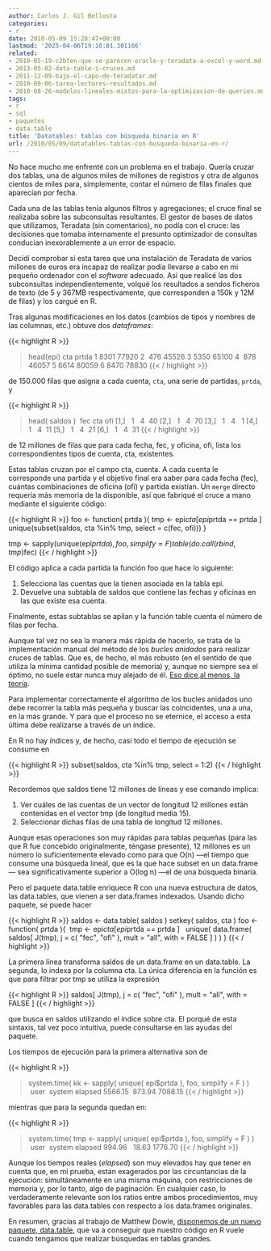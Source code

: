 ```yaml
---
author: Carlos J. Gil Bellosta
categories:
- r
date: 2010-05-09 15:28:47+00:00
lastmod: '2025-04-06T19:10:01.301166'
related:
- 2010-05-19-c2bfen-que-se-parecen-oracle-y-teradata-a-excel-y-word.md
- 2013-05-02-data-table-i-cruces.md
- 2011-12-09-bajo-el-capo-de-teradatar.md
- 2010-09-06-tarea-lectores-resultados.md
- 2010-08-26-modelos-lineales-mixtos-para-la-optimizacion-de-queries.md
tags:
- r
- sql
- paquetes
- data.table
title: 'Datatables: tablas con búsqueda binaria en R'
url: /2010/05/09/datatables-tablas-con-busqueda-binaria-en-r/
---
```


No hace mucho me enfrenté con un problema en el trabajo. Quería cruzar dos tablas, una de algunos miles de millones de registros y otra de algunos cientos de miles para, simplemente, contar el número de filas finales que aparecían por fecha.

Cada una de las tablas tenía algunos filtros y agregaciones; el cruce final se realizaba sobre las subconsultas resultantes. El gestor de bases de datos que utilizamos, Teradata (sin comentarios), no podía con el cruce: las decisiones que tomaba internamente el presunto optimizador de consultas conducían inexorablemente a un error de espacio.

Decidí comprobar si esta tarea que una instalación de Teradata de varios millones de euros era incapaz de realizar podía llevarse a cabo en mi pequeño ordenador con el _software_ adecuado. Así que realicé las dos subconsultas independientemente, volqué los resultados a sendos ficheros de texto (de 5 y 367MB respectivamente, que corresponden a 150k y 12M de filas) y los cargué en R.

Tras algunas modificaciones en los datos (cambios de tipos y nombres de las columnas, etc.) obtuve dos _dataframes_:

{{< highlight R >}}
> head(epi)
    cta prtda
1 8301 77920
2  476 45526
3 5350 65100
4  878 46057
5 6614 80059
6 8470 78830
{{< / highlight >}}


de 150.000 filas que asigna a cada cuenta, `cta`, una serie de partidas, `prtda`, y

{{< highlight R >}}
> head( saldos )
 fec cta ofi
[1,]   1   4  40
[2,]   1   4  70
[3,]   1   4   1
[4,]   1   4  11
[5,]   1   4  21
[6,]   1   4  31
{{< / highlight >}}

de 12 millones de filas que para cada fecha, fec, y oficina, ofi, lista los correspondientes tipos de cuenta, cta, existentes.

Estas tablas cruzan por el campo cta, cuenta. A cada cuenta le corresponde una partida y el objetivo final era saber para cada fecha (fec), cuántas combinaciones de oficina (ofi) y partida existían. Un `merge` directo requería más memoria de la disponible, así que fabriqué el cruce a mano mediante el siguiente código:

{{< highlight R >}}
foo <- function( prtda ){
    tmp <- epi$cta[ epi$prtda == prtda ]
    unique(subset(saldos, cta %in% tmp, select = c(fec, ofi)))
}

tmp <- sapply(unique(epi$prtda), foo, simplify = F)
table(do.call(rbind, tmp)$fec)
{{< / highlight >}}

El código aplica a cada partida la función foo que hace lo siguiente:

1. Selecciona las cuentas que la tienen asociada en la tabla epi.
2. Devuelve una subtabla de saldos que contiene las fechas y oficinas en las que existe esa cuenta.

Finalmente, estas subtablas se apilan y la función table cuenta el número de filas por fecha.

Aunque tal vez no sea la manera más rápida de hacerlo, se trata de la implementación manual del método de los _bucles anidados_ para realizar cruces de tablas. Que es, de hecho, el más robusto (en el sentido de que utiliza la mínima cantidad posible de memoria) y, aunque no siempre sea el óptimo, no suele estar nunca muy alejado de él. [Eso dice,al menos, la teoría](http://oreilly.com/catalog/9780596005733).

Para implementar correctamente el algoritmo de los bucles anidados uno debe recorrer la tabla más pequeña y buscar las coincidentes, una a una, en la más grande. Y para que el proceso no se eternice, el acceso a esta última debe realizarse a través de un índice.

En R no hay índices y, de hecho, casi todo el tiempo de ejecución se consume en

{{< highlight R >}}
    subset(saldos, cta %in% tmp, select = 1:2)
{{< / highlight >}}

Recordemos que saldos tiene 12 millones de líneas y ese comando implica:

1. Ver cuáles de las cuentas de un vector de longitud 12 millones están contenidas en el vector tmp (de longitud media 15).
2. Seleccionar dichas filas de una tabla de longitud 12 millones.

Aunque esas operaciones son muy rápidas para tablas pequeñas (para las que R fue concebido originalmente, téngase presente), 12 millones es un número lo suficientemente elevado como para que O(n) —el tiempo que consume una búsqueda lineal, que es la que hace subset en un data.frame— sea significativamente superior a O(log n) —el de una búsqueda binaria.

Pero el paquete data.table enriquece R con una nueva estructura de datos, las data.tables, que vienen a ser data.frames indexados. Usando dicho paquete, se puede hacer

{{< highlight R >}}
saldos <- data.table( saldos )
setkey( saldos, cta )
foo <- function( prtda ){
     tmp <- epi$cta[ epi$prtda == prtda ]
   unique( data.frame( saldos[ J(tmp), j = c( "fec", "ofi" ),
        mult = "all", with = FALSE ] ) )
}
{{< / highlight >}}

La primera línea transforma saldos de un data.frame en un data.table. La segunda, lo indexa por la columna cta. La única diferencia en la función es que para filtrar por tmp se utiliza la expresión

{{< highlight R >}}
saldos[ J(tmp), j = c( "fec", "ofi" ), mult = "all", with = FALSE ]
{{< / highlight >}}

que busca en saldos utilizando el índice sobre cta. El porqué de esta sintaxis, tal vez poco intuitiva, puede consultarse en las ayudas del paquete.

Los tiempos de ejecución para la primera alternativa son de

{{< highlight R >}}
> system.time( kk <- sapply( unique( epi$prtda ), foo, simplify = F ) )
 user  system elapsed
5566.15  873.94 7088.15
{{< / highlight >}}

mientras que para la segunda quedan en:

{{< highlight R >}}
> system.time( tmp <- sapply( unique( epi$prtda ), foo, simplify = F ) )
 user  system elapsed
    994.96   18.63 1776.70
{{< / highlight >}}

Aunque los tiempos reales (_elapsed_) son muy elevados hay que tener en cuenta que, en mi prueba, están exagerados por las circuntancias de la ejecución: simultáneamente en una misma máquina, con restricciones de memoria y, por lo tanto, algo de paginación. En cualquier caso, lo verdaderamente relevante son los ratios entre ambos procedimientos, muy favorables para las data.tables con respecto a los data.frames originales.

En resumen, gracias al trabajo de Matthew Dowle, [disponemos de un nuevo paquete, data.table](http://cran.r-project.org/web/packages/data.table/index.html), que va a conseguir que nuestro código en R vuele cuando tengamos que realizar búsquedas en tablas grandes.
